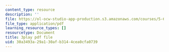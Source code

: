 ```yaml
---
content_type: resource
description: ''
file: https://ol-ocw-studio-app-production.s3.amazonaws.com/courses/5-61-physical-chemistry-fall-2017/30a3493a29a130afb3144cea0cfa0739_3RGYj06NSTI.pdf
file_type: application/pdf
learning_resource_types: []
resourcetype: Document
title: 3play pdf file
uid: 30a3493a-29a1-30af-b314-4cea0cfa0739
---
```

